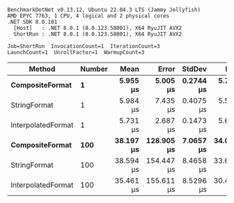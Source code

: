 ```

BenchmarkDotNet v0.13.12, Ubuntu 22.04.3 LTS (Jammy Jellyfish)
AMD EPYC 7763, 1 CPU, 4 logical and 2 physical cores
.NET SDK 8.0.101
  [Host]   : .NET 8.0.1 (8.0.123.58001), X64 RyuJIT AVX2
  ShortRun : .NET 8.0.1 (8.0.123.58001), X64 RyuJIT AVX2

Job=ShortRun  InvocationCount=1  IterationCount=3  
LaunchCount=1  UnrollFactor=1  WarmupCount=3  

```
| Method             | Number | Mean      | Error      | StdDev    | Min       | Max       | Allocated |
|------------------- |------- |----------:|-----------:|----------:|----------:|----------:|----------:|
| **CompositeFormat**    | **1**      |  **5.955 μs** |   **5.005 μs** | **0.2744 μs** |  **5.711 μs** |  **6.252 μs** |     **872 B** |
| StringFormat       | 1      |  5.984 μs |   7.435 μs | 0.4075 μs |  5.540 μs |  6.341 μs |     896 B |
| InterpolatedFormat | 1      |  5.731 μs |   2.687 μs | 0.1473 μs |  5.601 μs |  5.891 μs |     872 B |
| **CompositeFormat**    | **100**    | **38.197 μs** | **128.905 μs** | **7.0657 μs** | **34.083 μs** | **46.356 μs** |   **14336 B** |
| StringFormat       | 100    | 38.594 μs | 154.447 μs | 8.4658 μs | 33.602 μs | 48.369 μs |   16736 B |
| InterpolatedFormat | 100    | 35.461 μs | 155.611 μs | 8.5296 μs | 30.431 μs | 45.309 μs |   14336 B |
